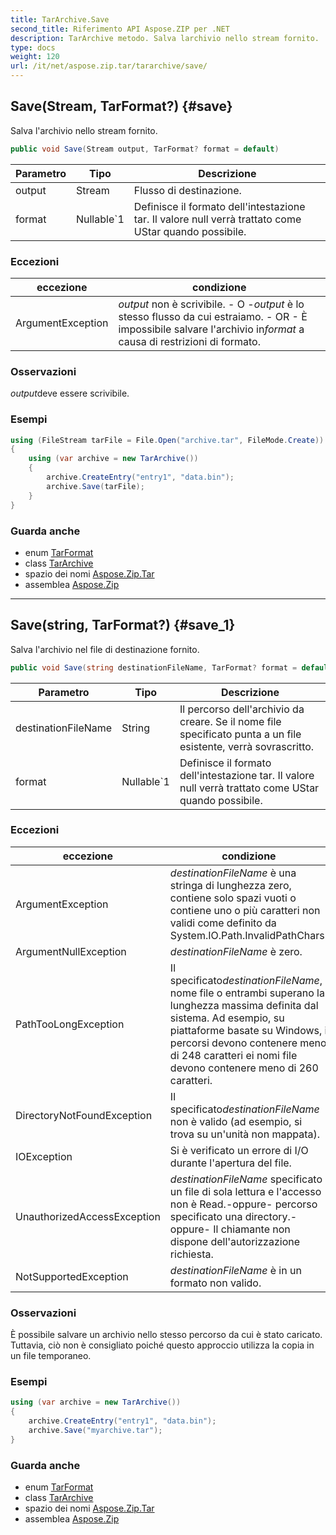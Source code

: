```yaml
---
title: TarArchive.Save
second_title: Riferimento API Aspose.ZIP per .NET
description: TarArchive metodo. Salva larchivio nello stream fornito.
type: docs
weight: 120
url: /it/net/aspose.zip.tar/tararchive/save/
---
```

## Save(Stream, TarFormat?) {#save}

Salva l'archivio nello stream fornito.

```csharp
public void Save(Stream output, TarFormat? format = default)
```

| Parametro | Tipo | Descrizione |
| --- | --- | --- |
| output | Stream | Flusso di destinazione. |
| format | Nullable`1 | Definisce il formato dell'intestazione tar. Il valore null verrà trattato come UStar quando possibile. |

### Eccezioni

| eccezione | condizione |
| --- | --- |
| ArgumentException | *output* non è scrivibile. - O -*output* è lo stesso flusso da cui estraiamo. - OR - È impossibile salvare l'archivio in*format* a causa di restrizioni di formato. |

### Osservazioni

*output*deve essere scrivibile.

### Esempi

```csharp
using (FileStream tarFile = File.Open("archive.tar", FileMode.Create))
{
    using (var archive = new TarArchive())
    {
        archive.CreateEntry("entry1", "data.bin");        
        archive.Save(tarFile);
    }
}       
```

### Guarda anche

* enum [TarFormat](../../tarformat/)
* class [TarArchive](../)
* spazio dei nomi [Aspose.Zip.Tar](../../tararchive/)
* assemblea [Aspose.Zip](../../../)

---

## Save(string, TarFormat?) {#save_1}

Salva l'archivio nel file di destinazione fornito.

```csharp
public void Save(string destinationFileName, TarFormat? format = default)
```

| Parametro | Tipo | Descrizione |
| --- | --- | --- |
| destinationFileName | String | Il percorso dell'archivio da creare. Se il nome file specificato punta a un file esistente, verrà sovrascritto. |
| format | Nullable`1 | Definisce il formato dell'intestazione tar. Il valore null verrà trattato come UStar quando possibile. |

### Eccezioni

| eccezione | condizione |
| --- | --- |
| ArgumentException | *destinationFileName* è una stringa di lunghezza zero, contiene solo spazi vuoti o contiene uno o più caratteri non validi come definito da System.IO.Path.InvalidPathChars. |
| ArgumentNullException | *destinationFileName* è zero. |
| PathTooLongException | Il specificato*destinationFileName*, nome file o entrambi superano la lunghezza massima definita dal sistema. Ad esempio, su piattaforme basate su Windows, i percorsi devono contenere meno di 248 caratteri ei nomi file devono contenere meno di 260 caratteri. |
| DirectoryNotFoundException | Il specificato*destinationFileName* non è valido (ad esempio, si trova su un'unità non mappata). |
| IOException | Si è verificato un errore di I/O durante l'apertura del file. |
| UnauthorizedAccessException | *destinationFileName* specificato un file di sola lettura e l'accesso non è Read.-oppure- percorso specificato una directory.-oppure- Il chiamante non dispone dell'autorizzazione richiesta. |
| NotSupportedException | *destinationFileName* è in un formato non valido. |

### Osservazioni

È possibile salvare un archivio nello stesso percorso da cui è stato caricato. Tuttavia, ciò non è consigliato poiché questo approccio utilizza la copia in un file temporaneo.

### Esempi

```csharp
using (var archive = new TarArchive())
{
    archive.CreateEntry("entry1", "data.bin");        
    archive.Save("myarchive.tar");
}       
```

### Guarda anche

* enum [TarFormat](../../tarformat/)
* class [TarArchive](../)
* spazio dei nomi [Aspose.Zip.Tar](../../tararchive/)
* assemblea [Aspose.Zip](../../../)



